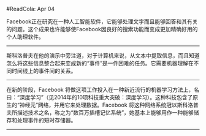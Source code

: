 #ReadCola: Apr 04

Facebook正在研究在一种人工智能软件，它能够处理文字而且能够回答和其有关的问题。这个成果也许能够使Facebook因良好的搜索功能而变成更加精确好用的个人助理软件。

---

斯科洛普夫在他的演示中旁注道，对于计算机来说，从文本中提取信息，而且知道怎么将这些信息整合起来变成新的“事件”是一件困难的任务。它需要机器理解在不同时间线上的事件间的关系。

---

在新的阶段，Facebook 将做这项工作投入在一种新近流行的机器学习方法上，名曰：“深度学习”（见2014年的10项科技重大突破：深度学习）。这种科技包含了原生的“神经元”网络，并用它来处理数据。Facebook 将这种网络系统冠以斯科洛普夫所描述技术之名，称之为“数百万插槽记忆系统”，她基本上能够用作一种能够储存和处理事件的短时存储器。

---

